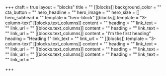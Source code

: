 +++
draft = true
layout = "blocks"
title = ""
[[blocks]]
background_color = ""
cta_button = ""
hero_headline = ""
hero_image = ""
hero_size = []
hero_subhead = ""
template = "hero-block"
[[blocks]]
template = "3-column-text"
[[blocks.text_columns]]
content = ""
heading = ""
link_text = ""
link_url = ""
[[blocks.text_columns]]
content = ""
heading = ""
link_text = ""
link_url = ""
[[blocks.text_columns]]
content = "I'm the first heading"
heading = "Heading 1"
link_text = ""
link_url = ""
[[blocks]]
template = "3-column-text"
[[blocks.text_columns]]
content = ""
heading = ""
link_text = ""
link_url = ""
[[blocks.text_columns]]
content = ""
heading = ""
link_text = ""
link_url = ""
[[blocks.text_columns]]
content = ""
heading = ""
link_text = ""
link_url = ""

+++
